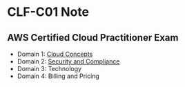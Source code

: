 # CLF-C01 Note

## AWS Certified Cloud Practitioner Exam

- Domain 1: [Cloud Concepts](https://github.com/MUOliver1026/CLF-C01/blob/main/Cloud_Concepts.md)
- Domain 2: [Security and Compliance](https://github.com/MUOliver1026/CLF-C01/blob/main/Security.md)
- Domain 3: Technology
- Domain 4: Billing and Pricing

